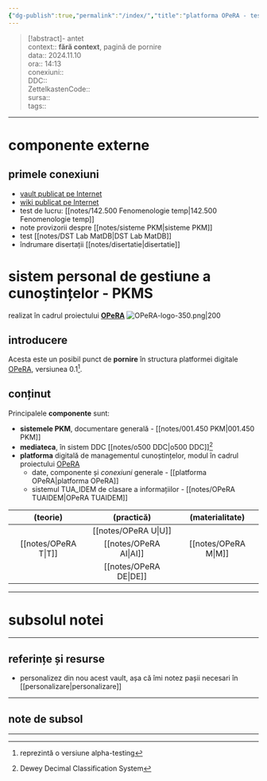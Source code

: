 ```yaml
---
{"dg-publish":true,"permalink":"/index/","title":"platforma OPeRA - test","tags":["gardenEntry"],"created":"2024-12-28T15:33:12.249+02:00","updated":"2024-12-29T15:55:47.273+02:00"}
---
```


> [!abstract]- antet  
> context:: __fără context__, pagină de pornire   
> data:: 2024.11.10  
> ora:: 14:13  
> conexiuni::  
> DDC::  
> ZettelkastenCode::  
> sursa::  
> tags::  


---

# componente externe
## primele conexiuni
- [vault publicat pe Internet](https://arhadrian.github.io/work/)
- [wiki publicat pe Internet](https://opera.tiddlyhost.com/)
- test de lucru: [[notes/142.500 Fenomenologie temp\|142.500 Fenomenologie temp]]
- note provizorii despre [[notes/sisteme PKM\|sisteme PKM]]
- test [[notes/DST Lab MatDB\|DST Lab MatDB]]
- îndrumare disertații [[notes/disertatie\|disertatie]]
# sistem personal de gestiune a cunoștințelor - PKMS
realizat în cadrul proiectului [**OPeRA**](https://opera-phd.org/)
![OPeRA-logo-350.png|200](/img/user/media/OPeRA-logo-350.png)
## introducere
Acesta este un posibil punct de **pornire** în structura platformei digitale [OPeRA](https://opera-phd.org/), versiunea 0.1[^1].
## conținut
Principalele **componente** sunt:
- **sistemele PKM**, documentare generală - [[notes/001.450 PKM\|001.450 PKM]]
- **mediateca**, în sistem DDC [[notes/o500 DDC\|o500 DDC]][^2]
- **platforma** digitală de managementul cunoștințelor, modul în cadrul proiectului [OPeRA](https://opera-phd.org/)
	- date, componente și *conexiuni* generale - [[platforma OPeRA\|platforma OPeRA]]
	- sistemul TUA_IDEM de clasare a informațiilor - [[notes/OPeRA TUAIDEM\|OPeRA TUAIDEM]]

|    (teorie)    |    (practică)    | (materialitate) |
|:--------------:|:----------------:|:---------------:|
|                |  [[notes/OPeRA U\|U]]  |                 |
| [[notes/OPeRA T\|T]] | [[notes/OPeRA AI\|AI]] | [[notes/OPeRA M\|M]]  |
|                | [[notes/OPeRA DE\|DE]] |                 |


---
# subsolul notei
---
## referințe și resurse
- personalizez din nou acest vault, așa că îmi notez pașii necesari în [[personalizare\|personalizare]]

---
## note de subsol
---
[^1]: reprezintă o versiune alpha-testing
[^2]: Dewey Decimal Classification System